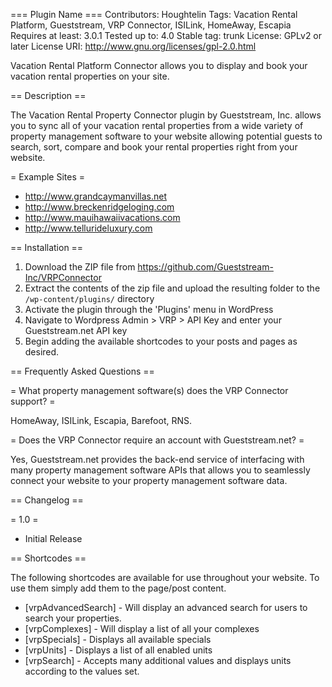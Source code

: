 === Plugin Name ===
Contributors: Houghtelin
Tags: Vacation Rental Platform, Gueststream, VRP Connector, ISILink, HomeAway, Escapia
Requires at least: 3.0.1
Tested up to: 4.0
Stable tag: trunk
License: GPLv2 or later
License URI: http://www.gnu.org/licenses/gpl-2.0.html

Vacation Rental Platform Connector allows you to display and book your vacation rental properties on your site.

== Description ==

The Vacation Rental Property Connector plugin by Gueststream, Inc. allows you to sync all of your vacation rental
properties from a wide variety of property management software to your website allowing potential guests to
search, sort, compare and book your rental properties right from your website.

= Example Sites =
* http://www.grandcaymanvillas.net
* http://www.breckenridgeloging.com
* http://www.mauihawaiivacations.com
* http://www.tellurideluxury.com


== Installation ==

1. Download the ZIP file from https://github.com/Gueststream-Inc/VRPConnector
1. Extract the contents of the zip file and upload the resulting folder to the `/wp-content/plugins/` directory
1. Activate the plugin through the 'Plugins' menu in WordPress
1. Navigate to Wordpress Admin > VRP > API Key and enter your Gueststream.net API key
1. Begin adding the available shortcodes to your posts and pages as desired.

== Frequently Asked Questions ==

= What property management software(s) does the VRP Connector support? =

HomeAway, ISILink, Escapia, Barefoot, RNS.

= Does the VRP Connector require an account with Gueststream.net? =

Yes, Gueststream.net provides the back-end service of interfacing with many property management software APIs that allows
you to seamlessly connect your website to your property management software data.

== Changelog ==

= 1.0 =
* Initial Release

== Shortcodes ==

The following shortcodes are available for use throughout your website.  To use them simply add them to the page/post content.

* [vrpAdvancedSearch] - Will display an advanced search for users to search your properties.
* [vrpComplexes] - Will display a list of all your complexes
* [vrpSpecials] - Displays all available specials
* [vrpUnits] - Displays a list of all enabled units
* [vrpSearch] - Accepts many additional values and displays units according to the values set.